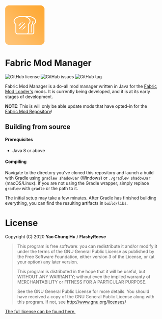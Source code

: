 ![Icon](src/main/resources/icon_128.png)
# Fabric Mod Manager
![GitHub license](https://img.shields.io/github/license/FlashyReese/fabric-mod-manager.svg)
![GitHub issues](https://img.shields.io/github/issues/FlashyReese/fabric-mod-manager.svg)
![GitHub tag](https://img.shields.io/github/tag/FlashyReese/fabric-mod-manager.svg)

Fabric Mod Manager is a do-all mod manager written in Java for the [Fabric Mod Loader's](https://fabricmc.net/use) mods.
It is currently being developed, and it is at its early stages of development.

__NOTE__: This is will only be able update mods that have opted-in for the [Fabric Mod Repository](https://github.com/FlashyReese/fabric-mod-repository)!

## Building from source

#### Prerequisites

- Java 8 or above

#### Compiling

Navigate to the directory you've cloned this repository and launch a build with Gradle using `gradlew shadowJar` (Windows)
or `./gradlew shadowJar` (macOS/Linux). If you are not using the Gradle wrapper, simply replace `gradlew` with `gradle`
or the path to it.

The initial setup may take a few minutes. After Gradle has finished building everything, you can find the resulting
artifacts in `build/libs`.


# License

Copyright (C) 2020 **Yao Chung Hu** / **FlashyReese**

>This program is free software: you can redistribute it and/or modify it under the terms of the GNU General Public License
>as published by the Free Software Foundation, either version 3 of the License, or (at your option) any later version. 
>                                                   
>This program is distributed in the hope that it will be useful, but WITHOUT ANY WARRANTY; 
>without even the implied warranty of MERCHANTABILITY or FITNESS FOR A PARTICULAR PURPOSE. 
>                                                   
>See the GNU General Public License for more details. 
>You should have received a copy of the GNU General Public License along with this program. If not, see http://www.gnu.org/licenses/

[The full license can be found here.](LICENSE)
